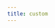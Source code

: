 ```yaml
---
title: custom
---
```


<script setup>
const packageName = '@wagmi/core'
</script>

<!-- @include: @shared/transports/custom.md -->
